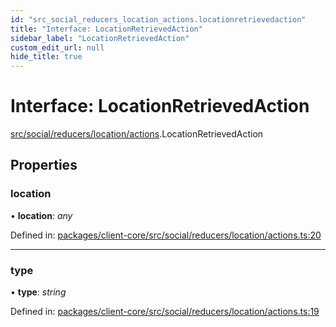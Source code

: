 ```yaml
---
id: "src_social_reducers_location_actions.locationretrievedaction"
title: "Interface: LocationRetrievedAction"
sidebar_label: "LocationRetrievedAction"
custom_edit_url: null
hide_title: true
---
```


# Interface: LocationRetrievedAction

[src/social/reducers/location/actions](../modules/src_social_reducers_location_actions.md).LocationRetrievedAction

## Properties

### location

• **location**: *any*

Defined in: [packages/client-core/src/social/reducers/location/actions.ts:20](https://github.com/xr3ngine/xr3ngine/blob/a16a45d7e/packages/client-core/src/social/reducers/location/actions.ts#L20)

___

### type

• **type**: *string*

Defined in: [packages/client-core/src/social/reducers/location/actions.ts:19](https://github.com/xr3ngine/xr3ngine/blob/a16a45d7e/packages/client-core/src/social/reducers/location/actions.ts#L19)
